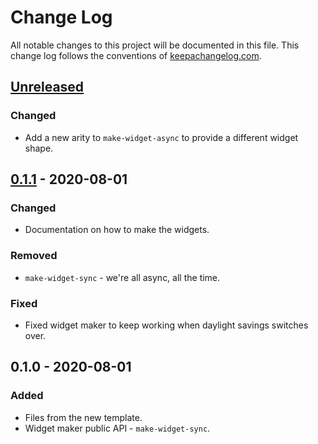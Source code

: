 # Change Log
All notable changes to this project will be documented in this file. This change log follows the conventions of [keepachangelog.com](http://keepachangelog.com/).

## [Unreleased]
### Changed
- Add a new arity to `make-widget-async` to provide a different widget shape.

## [0.1.1] - 2020-08-01
### Changed
- Documentation on how to make the widgets.

### Removed
- `make-widget-sync` - we're all async, all the time.

### Fixed
- Fixed widget maker to keep working when daylight savings switches over.

## 0.1.0 - 2020-08-01
### Added
- Files from the new template.
- Widget maker public API - `make-widget-sync`.

[Unreleased]: https://github.com/your-name/seattle/compare/0.1.1...HEAD
[0.1.1]: https://github.com/your-name/seattle/compare/0.1.0...0.1.1
